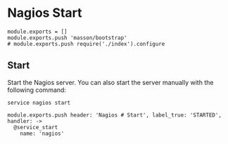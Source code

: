 
# Nagios Start

    module.exports = []
    module.exports.push 'masson/bootstrap'
    # module.exports.push require('./index').configure

## Start

Start the Nagios server. You can also start the server
manually with the following command:

```
service nagios start
```

    module.exports.push header: 'Nagios # Start', label_true: 'STARTED', handler: ->
      @service_start
        name: 'nagios'
